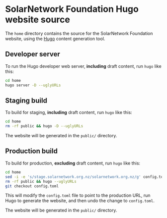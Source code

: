 # SolarNetwork Foundation Hugo website source

The `home` directory contains the source for the SolarNetwork Foundation
website, using the [Hugo][hugo] content generation tool.

## Developer server

To run the Hugo developer web server, **including** draft content, run `hugo`
like this:

```sh
cd home
hugo server -D --uglyURLs
```

## Staging build

To build for staging, **including** draft content, run `hugo` like this:

```sh
cd home
rm -rf public && hugo -D --uglyURLs
```

The website will be generated in the `public/` directory.

## Production build

To build for production, **excluding** draft content, run `hugo` like this:

```sh
cd home
sed -i -e 's/stage.solarnetwork.org.nz/solarnetwork.org.nz/g' config.toml
rm -rf public && hugo --uglyURLs
git checkout config.toml
```

This will modify the `config.toml` file to point to the production URL, run Hugo
to generate the website, and then undo the change to `config.toml`.

The website will be generated in the `public/` directory.


 [hugo]: https://gohugo.io/
